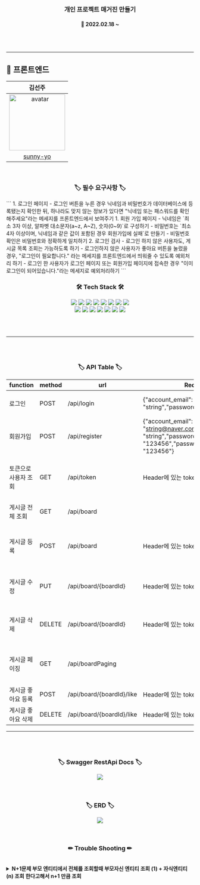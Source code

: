 <h3 align="center"><b>개인 프로젝트 매거진 만들기</b></h3>

<h4 align="center">📆 2022.02.18 ~</h4>
<br>
<br>

---

## 📌 프론트엔드

|김선주|
|:----:|
|<img src="https://avatars.githubusercontent.com/u/66668478?v=4" alt="avatar" height="150px" width="150px" /> |
[sunny-yo](https://github.com/MagazineProject/FE_sunju_MagazineProject/tree/api/LYW)|
<br>

<h3 align="center"><b>🏷 필수 요구사항 🏷</b></h3>
```
1. 로그인 페이지
    - 로그인 버튼을 누른 경우 닉네임과 비밀번호가 데이터베이스에 등록됐는지 확인한 뒤, 하나라도 맞지 않는 정보가 있다면 "닉네임 또는 패스워드를 확인해주세요"라는 메세지를 프론트엔드에서 보여주기
        1. 회원 가입 페이지
            - 닉네임은 `최소 3자 이상, 알파벳 대소문자(a~z, A~Z), 숫자(0~9)`로 구성하기
            - 비밀번호는 `최소 4자 이상이며, 닉네임과 같은 값이 포함된 경우 회원가입에 실패`로 만들기
            - 비밀번호 확인은 비밀번호와 정확하게 일치하기
2. 로그인 검사
    - 로그인 하지 않은 사용자도, 게시글 목록 조회는 가능하도록 하기
    - 로그인하지 않은 사용자가 좋아요 버튼을 눌렀을 경우, "로그인이 필요합니다." 라는 메세지를 프론트엔드에서 띄워줄 수 있도록 예외처리 하기
    - 로그인 한 사용자가 로그인 페이지 또는 회원가입 페이지에 접속한 경우 "이미 로그인이 되어있습니다."라는 메세지로 예외처리하기
```

<br>
<h3 align="center"><b>🛠 Tech Stack 🛠</b></h3>
<p align="center">

<img src="https://img.shields.io/badge/java11-539bf5?style=for-the-badge&logo=java1.8&logoColor=white">
<img src="https://img.shields.io/badge/jpa-green?style=for-the-badge&logo=jpa&logoColor=white">
<img src="https://img.shields.io/badge/spring%20data%20jpa-green?style=for-the-badge&logo=springdatajpa&logoColor=white">
<img src="https://img.shields.io/badge/gradle-1f4954?style=for-the-badge&logo=gradle&logoColor=white">
<img src="https://img.shields.io/badge/Junit5-green?style=for-the-badge&logo=Junit5&logoColor=white">
<img src="https://img.shields.io/badge/swagger3.0-green?style=for-the-badge&logo=swagger&logoColor=white">
<img src="https://img.shields.io/badge/springsecurity-green?style=for-the-badge&logo=springsecurity&logoColor=white">
<img src="https://img.shields.io/badge/mysql-skyblue?style=for-the-badge&logo=mysql&logoColor=white">

</br>

<img src="https://img.shields.io/badge/awsrds-orange?style=for-the-badge&logo=awsrds&logoColor=white">
<img src="https://img.shields.io/badge/awsEc2-orange?style=for-the-badge&logo=awsrds&logoColor=white">
<img src="https://img.shields.io/badge/awsS3-orange?style=for-the-badge&logo=awsrds&logoColor=white">
<img src="https://img.shields.io/badge/ubuntu-orange?style=for-the-badge&logo=ubuntu&logoColor=white">
<img src="https://img.shields.io/badge/git Action-blue?style=for-the-badge&logo=gitAction&logoColor=white">
<img src="https://img.shields.io/badge/docker-blue?style=for-the-badge&logo=docker&logoColor=white">
<img src="https://img.shields.io/badge/querydsl-blue?style=for-the-badge&logo=querydsl&logoColor=white">

</br>

<br><br>

---




<br><br>

<h3 align="center"><b>🏷 API Table 🏷</b></h3>

| function    | method | urI                  | Request                                                                                                        | Success-Response|Fail-Response|
|-------------|--------|----------------------|----------------------------------------------------------------------------------------------------------------|------------------------------------|----------------------|
| 로그인         | POST   | /api/login           | {"account_email": "string","password": "string"}                                                               | {"success": true,"msg": "로그인 성공","data": {"account_id": 23,"account_email": "string@naver.com","account_name": "string","token": "Bearer eyJhbGciOiJIUzI1NiJ9.eyJzdWIiOiJzdHJpbmdAbmF2ZXIuY29tIiwiaWF0IjoxNjQ2NzI2NTQxLCJleHAiOjE2NDY3NDQ1NDF9.ohO7E5V_EmsC_xiWcQWB268o2YqIVluikUfEqOQ98vg","like_board": []} } |{"success": false,"msg": "존재 하지 않는 사용자 입니다."}|
| 회원가입        | POST   | /api/register        | {"account_email": "string@naver.com","account_name": "string","password": "123456","password_check": "123456"} | {"success": true,"msg": "회원 가입 완료"} |{"success": false,"msg": "이미 존재하는 사용자 입니다."}|
| 토큰으로 사용자 조회 | GET    | /api/token           | Header에 있는 token 사용                                                                                            |{"success": true,"msg": "사용자 정보","data": {"account_id": 23,"account_email": "string@naver.com","account_name": "string","token": null,"like_board": []} }|{"timestamp": "2022-03-08T08:08:14.115+00:00","status": 401,"error": "Unauthorized","message": "로그인 해주세요.","path": "/api/token"}
| 게시글 전체 조회   | GET    | /api/board           |                                                                                         |{"success": true,"msg": "전체 게시글 조회 성공","data": [{"board_id": 51,"img_url": "https://firebasestorage.googleapis.com/v0/b/myinsta-60d69.appspot.com/o/images%2Fundefined_1646148469611?alt=media&token=e1361922-3a25-48b8-acd9-87a41c527d14","account_id": 4,"account_name": "like","content": "dgfhdgfhfd","time": "2022-03-02T00:27:55.901579","board_status": "left","like": 2,"like_account": [{"account_id": 1 }, {"account_id": 22 }]}|
| 게시글 등록      | POST   | /api/board           | Header에 있는 token 사용                                                                                            |{"success": true,"msg": "게시글 등록 성공","board_id": 53 }|{"timestamp": "2022-03-08T08:08:14.115+00:00","status": 401,"error": "Unauthorized","message": "로그인 해주세요.","path": "/api/token"}
| 게시글 수정      | PUT    | /api/board/{boardId} | Header에 있는 token 사용                                                                                            |{"success": true,"msg": "게시글 수정 성공"}|{"success": false,"msg": "게시글이 존재하지 않습니다."} OR {"success": false,"msg": "게시글 작성자가 아닙니다."}
| 게시글 삭제      | DELETE | /api/board/{boardId} | Header에 있는 token 사용                                                                                            |{"success": true,"msg": "게시글 삭제 성공"}|{"success": false,"msg": "게시글이 존재하지 않습니다."} OR {"success": false,"msg": "게시글 작성자가 아닙니다."}
| 게시글 페이징     | GET    | /api/boardPaging           |                                                                                         |{  "success": true,  "msg": "게시글 페이징",  "data": {    "content": [      {        "board_id": 51,        "image_url": "https://firebasestorage.googleapis.com/v0/b/myinsta-60d69.appspot.com/o/images%2Fundefined_1646148469611?alt=media&token=e1361922-3a25-48b8-acd9-87a41c527d14",        "account_id": 4,        "account_name": "like",        "content": "dgfhdgfhfd",        "time": "2022-03-02T00:27:55.901579",        "board_status": "left",        "like_cnt": 2      }     ]   }"pageable": {      "sort": {        "sorted": false,        "unsorted": true,        "empty": true      },      "offset": 0,      "pageNumber": 0,      "pageSize": 5,      "paged": true,      "unpaged": false    },    "totalPages": 3,    "last": false,    "totalElements": 12,    "size": 5,    "number": 0,    "sort": {      "sorted": false,      "unsorted": true,      "empty": true    },    "numberOfElements": 5,    "first": true,    "empty": false  }}|
| 게시글 좋아요 등록  | POST   | /api/board/{boardId}/like           | Header에 있는 token 사용                                                                                            |{"success": true,"msg": "좋아요 등록 성공"}|{"success": false,"msg": "게시글이 존재하지 않습니다."}
| 게시글 좋아요 삭제  | DELETE | /api/board/{boardId}/like           | Header에 있는 token 사용                                                                                            |{"success": true,"msg": "좋아요 삭제 성공"}|{"success": false,"msg": "좋아요 삭제 실패"}


---
<br><br>

<h3 align="center"><b>🏷 Swagger RestApi Docs 🏷</b></h3>
<div style="text-align: center;">
<img src="https://user-images.githubusercontent.com/48196352/157191961-794d2d13-6f9e-40f1-85b3-15dfdb23880a.png">
</div>
<br><br>

<h3 align="center"><b>🏷 ERD 🏷</b></h3>
<div style="text-align: center;">
<img src="https://user-images.githubusercontent.com/48196352/157191334-bec3cfbf-d0aa-4083-89f3-a4e1bf1f2cc2.png">
</div>
<br><br>

<h3 align="center"><b>✏ Trouble Shooting ✏</b></h3>
<br>

<details>
    <summary>
        <b>N+1문제 부모 엔티티에서 전체를 조회할때 부모자신 엔티티 조회 (1) + 자식엔티티 (n) 조회 한다고해서 n+1 만큼 조회 </b>
    </summary>
    <br>해결 : fetch join을 사용하여 해결 <br>
- 양방향 매핑이 아닌 단방향 매핑으로 개발 시 N+1 문제를 만나지 않는다. <br>
- yml에 세팅 Hibernate default_batch_fetch_size : 해당 옵션은 지정된 수만큼 in절에 부모 Key를 사용함으로서 가장 좋은 방법(?) in절에 키값을 넣으면서 데이터 뻥튀기x <br>
</details>